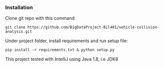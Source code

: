 ### Installation

Clone git repo with this command:
```
git clone https://github.com/BigDataProject-Bil401/vehicle-collision-analysis.git
```

Under project folder, install requirements and run setup file:
```
pip install -r requirements.txt & python setup.py
```

This project tested with IntelliJ using Java 1.8, i.e JDK8
